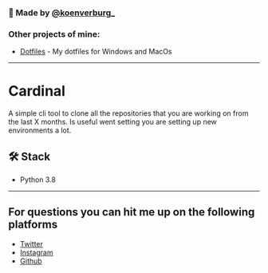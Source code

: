 ### 👋 Made by [@koenverburg_](https://twitter.com/koenverburg_)

### Other projects of mine:

- [Dotfiles](https://github.com/koenverburg/dotfiles) - My dotfiles for Windows and MacOs

---

# Cardinal
A simple cli tool to clone all the repositories that you are working on from the last X months.
Is useful went setting you are setting up new environments a lot.

## 🛠️ Stack

- Python 3.8

---

## For questions you can hit me up on the following platforms

- [Twitter](https://twitter.com/koenverburg_)
- [Instagram](https://www.instagram.com/koenverburg_/)
- [Github](https://github.com/koenverburg)
